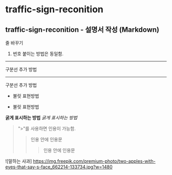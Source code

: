 # traffic-sign-reconition

## traffic-sign-reconition - 설명서 작성 (Markdown)

줄 바꾸기

1. 번호 붙이는 방법은 동일함.

--- 
구분선 추가 방법

*** 
구분선 추가 방법

+ 불릿 표현방법
- 불릿 표현방법

**굵게 표시하는 방법**
_굵게 표시하는 방법_

> ">"를 사용하면 인용이 가능함.
>> 인용 안에 인용문
>>> 인용 안에 인용문


![말하는 사과] https://img.freepik.com/premium-photo/two-apples-with-eyes-that-say-s-face_662214-133734.jpg?w=1480
